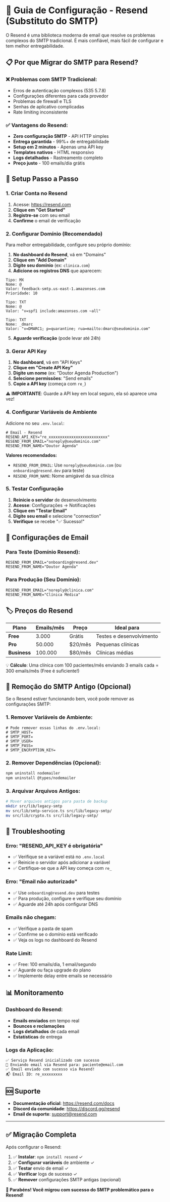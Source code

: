 # 🚀 Guia de Configuração - Resend (Substituto do SMTP)

O Resend é uma biblioteca moderna de email que resolve os problemas complexos do SMTP tradicional. É mais confiável, mais fácil de configurar e tem melhor entregabilidade.

## 📋 **Por que Migrar do SMTP para Resend?**

### ❌ **Problemas com SMTP Tradicional:**
- Erros de autenticação complexos (535 5.7.8)
- Configurações diferentes para cada provedor
- Problemas de firewall e TLS
- Senhas de aplicativo complicadas
- Rate limiting inconsistente

### ✅ **Vantagens do Resend:**
- **Zero configuração SMTP** - API HTTP simples
- **Entrega garantida** - 99%+ de entregabilidade
- **Setup em 2 minutos** - Apenas uma API key
- **Templates nativos** - HTML responsivo
- **Logs detalhados** - Rastreamento completo
- **Preço justo** - 100 emails/dia grátis

## 🔧 **Setup Passo a Passo**

### **1. Criar Conta no Resend**

1. Acesse: https://resend.com
2. **Clique em "Get Started"**
3. **Registre-se** com seu email
4. **Confirme** o email de verificação

### **2. Configurar Domínio (Recomendado)**

Para melhor entregabilidade, configure seu próprio domínio:

1. **No dashboard do Resend**, vá em "Domains"
2. **Clique em "Add Domain"**
3. **Digite seu domínio** (ex: `clinica.com`)
4. **Adicione os registros DNS** que aparecem:

```dns
Tipo: MX
Nome: @
Valor: feedback-smtp.us-east-1.amazonses.com
Prioridade: 10

Tipo: TXT
Nome: @
Valor: "v=spf1 include:amazonses.com ~all"

Tipo: TXT
Nome: _dmarc
Valor: "v=DMARC1; p=quarantine; rua=mailto:dmarc@seudominio.com"
```

5. **Aguarde verificação** (pode levar até 24h)

### **3. Gerar API Key**

1. **No dashboard**, vá em "API Keys"
2. **Clique em "Create API Key"**
3. **Digite um nome** (ex: "Doutor Agenda Production")
4. **Selecione permissões**: "Send emails"
5. **Copie a API key** (começa com `re_`)

⚠️ **IMPORTANTE**: Guarde a API key em local seguro, ela só aparece uma vez!

### **4. Configurar Variáveis de Ambiente**

Adicione no seu `.env.local`:

```env
# Email - Resend
RESEND_API_KEY="re_xxxxxxxxxxxxxxxxxxxxxxxxxx"
RESEND_FROM_EMAIL="noreply@seudominio.com"
RESEND_FROM_NAME="Doutor Agenda"
```

**Valores recomendados:**
- `RESEND_FROM_EMAIL`: Use `noreply@seudominio.com` (ou `onboarding@resend.dev` para teste)
- `RESEND_FROM_NAME`: Nome amigável da sua clínica

### **5. Testar Configuração**

1. **Reinicie o servidor** de desenvolvimento
2. **Acesse**: Configurações → Notificações
3. **Clique em "Testar Email"**
4. **Digite seu email** e selecione "connection"
5. **Verifique** se recebe "✅ Sucesso!"

## 📧 **Configurações de Email**

### **Para Teste (Domínio Resend):**
```env
RESEND_FROM_EMAIL="onboarding@resend.dev"
RESEND_FROM_NAME="Doutor Agenda"
```

### **Para Produção (Seu Domínio):**
```env
RESEND_FROM_EMAIL="noreply@clinica.com"
RESEND_FROM_NAME="Clínica Médica"
```

## 🏷️ **Preços do Resend**

| Plano | Emails/mês | Preço | Ideal para |
|-------|------------|-------|------------|
| **Free** | 3.000 | Grátis | Testes e desenvolvimento |
| **Pro** | 50.000 | $20/mês | Pequenas clínicas |
| **Business** | 100.000 | $80/mês | Clínicas médias |

💡 **Cálculo**: Uma clínica com 100 pacientes/mês enviando 3 emails cada = 300 emails/mês (Free é suficiente!)

## 🚫 **Remoção do SMTP Antigo (Opcional)**

Se o Resend estiver funcionando bem, você pode remover as configurações SMTP:

### **1. Remover Variáveis de Ambiente:**
```env
# Pode remover essas linhas do .env.local:
# SMTP_HOST=
# SMTP_PORT=
# SMTP_USER=
# SMTP_PASS=
# SMTP_ENCRYPTION_KEY=
```

### **2. Remover Dependências (Opcional):**
```bash
npm uninstall nodemailer
npm uninstall @types/nodemailer
```

### **3. Arquivar Arquivos Antigos:**
```bash
# Mover arquivos antigos para pasta de backup
mkdir src/lib/legacy-smtp
mv src/lib/smtp-service.ts src/lib/legacy-smtp/
mv src/lib/crypto.ts src/lib/legacy-smtp/
```

## 🔧 **Troubleshooting**

### **Erro: "RESEND_API_KEY é obrigatória"**
- ✅ Verifique se a variável está no `.env.local`
- ✅ Reinicie o servidor após adicionar a variável
- ✅ Certifique-se que a API key começa com `re_`

### **Erro: "Email não autorizado"**
- ✅ Use `onboarding@resend.dev` para testes
- ✅ Para produção, configure e verifique seu domínio
- ✅ Aguarde até 24h após configurar DNS

### **Emails não chegam:**
- ✅ Verifique a pasta de spam
- ✅ Confirme se o domínio está verificado
- ✅ Veja os logs no dashboard do Resend

### **Rate Limit:**
- ✅ Free: 100 emails/dia, 1 email/segundo
- ✅ Aguarde ou faça upgrade do plano
- ✅ Implemente delay entre emails se necessário

## 📊 **Monitoramento**

### **Dashboard do Resend:**
- **Emails enviados** em tempo real
- **Bounces e reclamações**
- **Logs detalhados** de cada email
- **Estatísticas** de entrega

### **Logs da Aplicação:**
```
✅ Serviço Resend inicializado com sucesso
📧 Enviando email via Resend para: paciente@email.com
✅ Email enviado com sucesso via Resend!
📬 Email ID: re_xxxxxxxxx
```

## 🆘 **Suporte**

- **Documentação oficial**: https://resend.com/docs
- **Discord da comunidade**: https://discord.gg/resend
- **Email de suporte**: support@resend.com

---

## ✅ **Migração Completa**

Após configurar o Resend:

1. ✅ **Instalar**: `npm install resend` ✓
2. ✅ **Configurar variáveis** de ambiente ✓  
3. ✅ **Testar** envio de email ✓
4. ✅ **Verificar** logs de sucesso ✓
5. ✅ **Remover** configurações SMTP antigas (opcional)

**🎉 Parabéns! Você migrou com sucesso do SMTP problemático para o Resend!** 